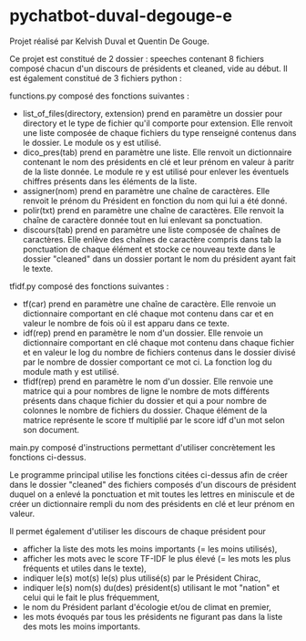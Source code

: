 # pychatbot-duval-degouge-e
Projet réalisé par Kelvish Duval et Quentin De Gouge.

Ce projet est constitué de 2 dossier : speeches contenant 8 fichiers composé chacun d'un discours de présidents et cleaned, vide au début. Il est également constitué de 3 fichiers python :

functions.py composé des fonctions suivantes :

- list_of_files(directory, extension) prend en paramètre un dossier pour directory et le type de fichier qu'il comporte pour extension. Elle renvoit une liste composée de chaque fichiers du type renseigné contenus dans le dossier. Le module os y est utilisé.
- dico_pres(tab) prend en paramètre une liste. Elle renvoit un dictionnaire contenant le nom des présidents en clé et leur prénom en valeur à paritr de la liste donnée. Le module re y est utilisé pour enlever les éventuels chiffres présents dans les éléments de la liste.
- assigner(nom) prend en paramètre une chaîne de caractères. Elle renvoit le prénom du Président en fonction du nom qui lui a été donné.
- polir(txt) prend en paramètre une chaîne de caractères. Elle renvoit la chaîne de caractère donnée tout en lui enlevant sa ponctuation.
- discours(tab) prend en paramètre une liste composée de chaînes de caractères. Elle enlève des chaînes de caractère compris dans tab la ponctuation de chaque élément et stocke ce nouveau texte dans le dossier "cleaned" dans un dossier portant le nom du président ayant fait le texte.

tfidf.py composé des fonctions suivantes :

- tf(car) prend en paramètre une chaîne de caractère. Elle renvoie un dictionnaire comportant en clé chaque mot contenu dans car et en valeur le nombre de fois où il est apparu dans ce texte.
- idf(rep) prend en paramètre le nom d'un dossier. Elle renvoie un dictionnaire comportant en clé chaque mot contenu dans chaque fichier et en valeur le log du nombre de fichiers contenus dans le dossier divisé par le nombre de dossier comportant ce mot ci. La fonction log du module math y est utilisé.
- tfidf(rep) prend en paramètre le nom d'un dossier. Elle renvoie une matrice qui a pour nombres de ligne le nombre de mots différents présents dans chaque fichier du dossier et qui a pour nombre de colonnes le nombre de fichiers du dossier. Chaque élément de la matrice représente le score tf multiplié par le score idf d'un mot selon son document.

main.py composé d'instructions permettant d'utiliser concrètement les fonctions ci-dessus.

Le programme principal utilise les fonctions citées ci-dessus afin de créer dans le dossier "cleaned" des fichiers composés d'un discours de président duquel on a enlevé la ponctuation et mit toutes les lettres en miniscule et de créer un dictionnaire rempli du nom des présidents en clé et leur prénom en valeur.

Il permet également d'utiliser les discours de chaque président pour
- afficher la liste des mots les moins importants (= les moins utilisés),
- afficher les mots avec le score TF-IDF le plus élevé (= les mots les plus fréquents et utiles dans le texte),
- indiquer le(s) mot(s) le(s) plus utilisé(s) par le Président Chirac,
- indiquer le(s) nom(s) du(des) président(s) utilisant le mot "nation" et celui qui le fait le plus fréquemment,
- le nom du Président parlant d'écologie et/ou de climat en premier,
- les mots évoqués par tous les présidents ne figurant pas dans la liste des mots les moins importants.

